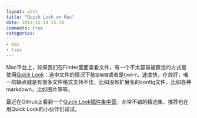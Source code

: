 ```yaml
---
layout: post
title: "Quick Look on Mac"
date: 2013-12-14 15:34
comments: true
categories:
 
- mac
- tips
---
```


Mac平台上，如果我们在Finder里面查看文件，有一个不太容易被察觉的方式是使用[Quick Look](http://en.wikipedia.org/wiki/Quick_Look)：选中文件的情况下按`空格键`或者是`Cmd+Y`。速度快，疗效好，唯一的缺点就是有很多文件格式支持不佳，比如没有扩展名的config文件，比如各种markdown，比如图片等等。

最近在Github上看到一个[Quick Look插件集中营](https://github.com/sindresorhus/quick-look-plugins)，非常不错的精选集，推荐也在用Quick Look的小伙伴们试试。




